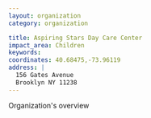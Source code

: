 ```yaml
---
layout: organization
category: organization

title: Aspiring Stars Day Care Center
impact_area: Children
keywords: 
coordinates: 40.68475,-73.96119
address: |
  156 Gates Avenue
  Brooklyn NY 11238
---
```

Organization's overview
